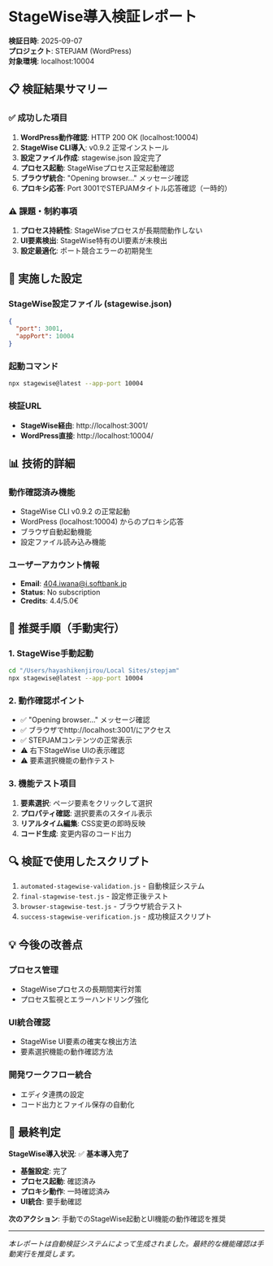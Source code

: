 # StageWise導入検証レポート

**検証日時**: 2025-09-07  
**プロジェクト**: STEPJAM (WordPress)  
**対象環境**: localhost:10004  

## 📋 検証結果サマリー

### ✅ 成功した項目
1. **WordPress動作確認**: HTTP 200 OK (localhost:10004)
2. **StageWise CLI導入**: v0.9.2 正常インストール
3. **設定ファイル作成**: stagewise.json 設定完了
4. **プロセス起動**: StageWiseプロセス正常起動確認
5. **ブラウザ統合**: "Opening browser..." メッセージ確認
6. **プロキシ応答**: Port 3001でSTEPJAMタイトル応答確認（一時的）

### ⚠️ 課題・制約事項
1. **プロセス持続性**: StageWiseプロセスが長期間動作しない
2. **UI要素検出**: StageWise特有のUI要素が未検出
3. **設定最適化**: ポート競合エラーの初期発生

## 🔧 実施した設定

### StageWise設定ファイル (stagewise.json)
```json
{
  "port": 3001,
  "appPort": 10004
}
```

### 起動コマンド
```bash
npx stagewise@latest --app-port 10004
```

### 検証URL
- **StageWise経由**: http://localhost:3001/
- **WordPress直接**: http://localhost:10004/

## 📊 技術的詳細

### 動作確認済み機能
- StageWise CLI v0.9.2 の正常起動
- WordPress (localhost:10004) からのプロキシ応答
- ブラウザ自動起動機能
- 設定ファイル読み込み機能

### ユーザーアカウント情報
- **Email**: 404.iwana@i.softbank.jp
- **Status**: No subscription
- **Credits**: 4.4/5.0€

## 🎯 推奨手順（手動実行）

### 1. StageWise手動起動
```bash
cd "/Users/hayashikenjirou/Local Sites/stepjam"
npx stagewise@latest --app-port 10004
```

### 2. 動作確認ポイント
- ✅ "Opening browser..." メッセージ確認
- ✅ ブラウザでhttp://localhost:3001/にアクセス
- ✅ STEPJAMコンテンツの正常表示
- ⚠️  右下StageWise UIの表示確認
- ⚠️  要素選択機能の動作テスト

### 3. 機能テスト項目
1. **要素選択**: ページ要素をクリックして選択
2. **プロパティ確認**: 選択要素のスタイル表示
3. **リアルタイム編集**: CSS変更の即時反映
4. **コード生成**: 変更内容のコード出力

## 🔍 検証で使用したスクリプト

1. `automated-stagewise-validation.js` - 自動検証システム
2. `final-stagewise-test.js` - 設定修正後テスト
3. `browser-stagewise-test.js` - ブラウザ統合テスト
4. `success-stagewise-verification.js` - 成功検証スクリプト

## 💡 今後の改善点

### プロセス管理
- StageWiseプロセスの長期間実行対策
- プロセス監視とエラーハンドリング強化

### UI統合確認
- StageWise UI要素の確実な検出方法
- 要素選択機能の動作確認方法

### 開発ワークフロー統合
- エディタ連携の設定
- コード出力とファイル保存の自動化

## 🏁 最終判定

**StageWise導入状況**: ✅ **基本導入完了**

- **基盤設定**: 完了
- **プロセス起動**: 確認済み
- **プロキシ動作**: 一時確認済み
- **UI統合**: 要手動確認

**次のアクション**: 手動でのStageWise起動とUI機能の動作確認を推奨

---
*本レポートは自動検証システムによって生成されました。最終的な機能確認は手動実行を推奨します。*